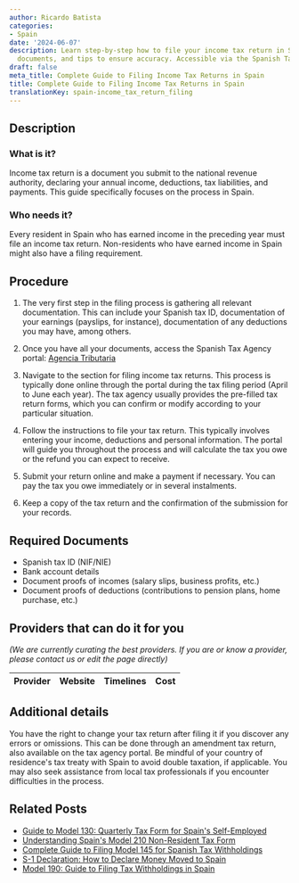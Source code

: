 ```yaml
---
author: Ricardo Batista
categories:
- Spain
date: '2024-06-07'
description: Learn step-by-step how to file your income tax return in Spain, required
  documents, and tips to ensure accuracy. Accessible via the Spanish Tax Agency portal.
draft: false
meta_title: Complete Guide to Filing Income Tax Returns in Spain
title: Complete Guide to Filing Income Tax Returns in Spain
translationKey: spain-income_tax_return_filing
---
```


## Description
### What is it?
Income tax return is a document you submit to the national revenue authority, declaring your annual income, deductions, tax liabilities, and payments. This guide specifically focuses on the process in Spain.

### Who needs it?
Every resident in Spain who has earned income in the preceding year must file an income tax return. Non-residents who have earned income in Spain might also have a filing requirement.

## Procedure

1. The very first step in the filing process is gathering all relevant documentation. This can include your Spanish tax ID, documentation of your earnings (payslips, for instance), documentation of any deductions you may have, among others.

2. Once you have all your documents, access the Spanish Tax Agency portal: [Agencia Tributaria](https://www.agenciatributaria.es/)

3. Navigate to the section for filing income tax returns. This process is typically done online through the portal during the tax filing period (April to June each year). The tax agency usually provides the pre-filled tax return forms, which you can confirm or modify according to your particular situation.

4. Follow the instructions to file your tax return. This typically involves entering your income, deductions and personal information. The portal will guide you throughout the process and will calculate the tax you owe or the refund you can expect to receive. 

5. Submit your return online and make a payment if necessary. You can pay the tax you owe immediately or in several instalments. 

6. Keep a copy of the tax return and the confirmation of the submission for your records.

## Required Documents

- Spanish tax ID (NIF/NIE)
- Bank account details
- Document proofs of incomes (salary slips, business profits, etc.)
- Document proofs of deductions (contributions to pension plans, home purchase, etc.)


## Providers that can do it for you

_(We are currently curating the best providers. If you are or know a provider, please contact us or edit the page directly)_

| Provider        |     Website     |     Timelines    |       Cost      |
| :-------------: | :-------------: |  :-------------: | :-------------: |

## Additional details
You have the right to change your tax return after filing it if you discover any errors or omissions. This can be done through an amendment tax return, also available on the tax agency portal. Be mindful of your country of residence's tax treaty with Spain to avoid double taxation, if applicable. You may also seek assistance from local tax professionals if you encounter difficulties in the process.
## Related Posts

- [Guide to Model 130: Quarterly Tax Form for Spain's Self-Employed](https://tramitit.com/guides/spain/model_130/)
- [Understanding Spain's Model 210 Non-Resident Tax Form](https://tramitit.com/guides/spain/model_210/)
- [Complete Guide to Filing Model 145 for Spanish Tax Withholdings](https://tramitit.com/guides/spain/model_145/)
- [S-1 Declaration: How to Declare Money Moved to Spain](https://tramitit.com/guides/spain/s_1_declaration/)
- [Model 190: Guide to Filing Tax Withholdings in Spain](https://tramitit.com/guides/spain/model_190/)